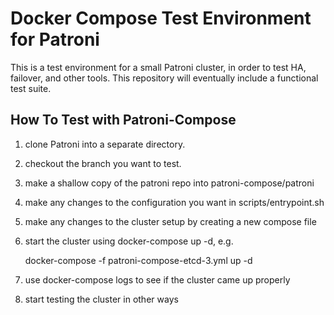 # Docker Compose Test Environment for Patroni

This is a test environment for a small Patroni cluster, in order to test HA, failover, and other 
tools. This repository will eventually include a functional test suite.

## How To Test with Patroni-Compose

1. clone Patroni into a separate directory.
2. checkout the branch you want to test.
3. make a shallow copy of the patroni repo into patroni-compose/patroni
4. make any changes to the configuration you want in scripts/entrypoint.sh
5. make any changes to the cluster setup by creating a new compose file
6. start the cluster using docker-compose up -d, e.g.

    docker-compose -f patroni-compose-etcd-3.yml up -d
    
7. use docker-compose logs to see if the cluster came up properly
8. start testing the cluster in other ways



